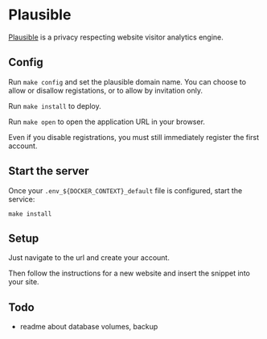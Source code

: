 # Plausible

[Plausible](https://github.com/plausible/analytics) is a privacy
respecting website visitor analytics engine.

## Config

Run `make config` and set the plausible domain name. You can choose to
allow or disallow registations, or to allow by invitation only.

Run `make install` to deploy.

Run `make open` to open the application URL in your browser.

Even if you disable registrations, you must still immediately register
the first account.

## Start the server

Once your `.env_${DOCKER_CONTEXT}_default` file is configured, start the
service:

```
make install
```

## Setup

Just navigate to the url and create your account.

Then follow the instructions for a new website and insert the snippet into your site.

## Todo
 - readme about database volumes, backup
